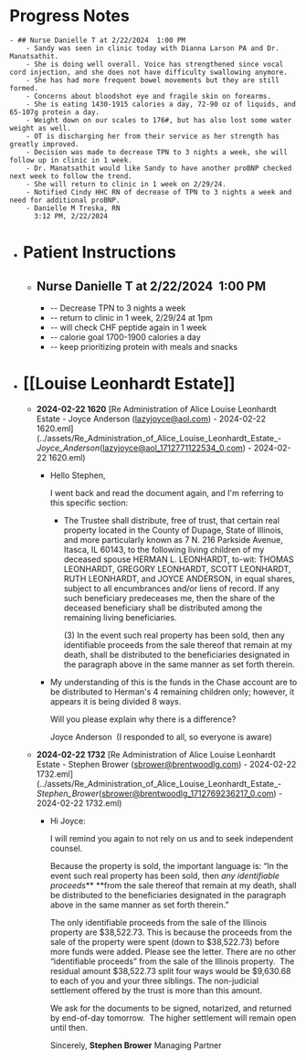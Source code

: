 # Progress Notes
	- ## Nurse Danielle T at 2/22/2024  1:00 PM
		- Sandy was seen in clinic today with Dianna Larson PA and Dr. Manatsathit.
		- She is doing well overall. Voice has strengthened since vocal cord injection, and she does not have difficulty swallowing anymore.
		- She has had more frequent bowel movements but they are still formed.
		- Concerns about bloodshot eye and fragile skin on forearms.
		- She is eating 1430-1915 calories a day, 72-90 oz of liquids, and 65-107g protein a day.
		- Weight down on our scales to 176#, but has also lost some water weight as well.
		- OT is discharging her from their service as her strength has greatly improved.
		- Decision was made to decrease TPN to 3 nights a week, she will follow up in clinic in 1 week.
		- Dr. Manatsathit would like Sandy to have another proBNP checked next week to follow the trend.
		- She will return to clinic in 1 week on 2/29/24.
		- Notified Cindy HHC RN of decrease of TPN to 3 nights a week and need for additional proBNP.
		- Danielle M Treska, RN
		  3:12 PM, 2/22/2024
- # Patient Instructions
	- ## Nurse Danielle T at 2/22/2024  1:00 PM
		- -- Decrease TPN to 3 nights a week
		- -- return to clinic in 1 week, 2/29/24 at 1pm
		- -- will check CHF peptide again in 1 week
		- -- calorie goal 1700-1900 calories a day
		- -- keep prioritizing protein with meals and snacks
- # [[Louise Leonhardt Estate]]
	- **2024-02-22 1620** [Re  Administration of Alice Louise Leonhardt Estate - Joyce Anderson (lazyjoyce@aol.com) - 2024-02-22 1620.eml](../assets/Re_Administration_of_Alice_Louise_Leonhardt_Estate_-_Joyce_Anderson_(lazyjoyce@aol_1712771122534_0.com) - 2024-02-22 1620.eml)
		- Hello Stephen,
		  
		  I went back and read the document again, and I'm referring to this specific section:
			- The Trustee shall distribute, free of trust, that certain real property located in the County of Dupage, State of Illinois, and more particularly known as 7 N. 216 Parkside Avenue, Itasca, IL 60143, to the following living children of my deceased spouse HERMAN L. LEONHARDT, to-wit: THOMAS LEONHARDT, GREGORY LEONHARDT, SCOTT LEONHARDT, RUTH LEONHARDT, and JOYCE ANDERSON, in equal shares, subject to all encumbrances and/or liens of record. If any such beneficiary predeceases me, then the share of the deceased beneficiary shall be distributed among the remaining living beneficiaries.
			  
			  (3) 
			  In the event such real property has been sold, then any identifiable proceeds from the sale thereof that remain at my death, shall be distributed to the beneficiaries designated in the paragraph above in the same manner as set forth therein.
		- My understanding of this is the funds in the Chase account are to be distributed to Herman's 4 remaining children only; however, it appears it is being divided 8 ways.
		  
		  Will you please explain why there is a difference?
		  
		  Joyce Anderson 
		  (I responded to all, so everyone is aware)
	- **2024-02-22 1732** [Re  Administration of Alice Louise Leonhardt Estate - Stephen Brower (sbrower@brentwoodlg.com) - 2024-02-22 1732.eml](../assets/Re_Administration_of_Alice_Louise_Leonhardt_Estate_-_Stephen_Brower_(sbrower@brentwoodlg_1712769236217_0.com) - 2024-02-22 1732.eml)
		- Hi Joyce:
		  
		  I will remind you again to not rely on us and to seek independent counsel.
		  
		  Because the property is sold, the important language is: “In the event such real property has been sold, then *any identifiable proceeds*** **from the sale thereof that 
		  remain at my death, shall be distributed to the beneficiaries designated
		  in the paragraph above in the same manner as set forth therein.”
		  
		  The only identifiable proceeds from the sale of the Illinois property are $38,522.73. This is because the proceeds from the sale of the property were spent (down to $38,522.73) before more funds were added. Please see the letter. There are no other “identifiable proceeds” from the sale of the Illinois property.  The residual amount $38,522.73 split four ways would be $9,630.68 to each of you and your three siblings. The non-judicial 
		  settlement offered by the trust is more than this amount.
		  
		  We ask for the documents to be signed, notarized,  and returned by end-of-day tomorrow.  The higher settlement will remain open until then.
		  
		  Sincerely,
		  **Stephen Brower**
		  Managing Partner